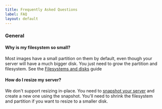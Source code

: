 ```yaml
---
title: Frequently Asked Questions
label: FAQ
layout: default
---
```


### General

#### Why is my filesystem so small?

Most images have a small partition on them by default, even though
your server will have a much bigger disk. You just need to grow the
partition and filesystem. See the
[Filesystems and disks](/guides/filesystems-and-disks/) guide

#### How do I resize my server?

We don't support resizing in-place. You need to
[snapshot your server](/guides/cli/create-a-snapshot/) and create
a new one using the snapshot.  You'll need to shrink the filesystem
and partition if you want to resize to a smaller disk.
